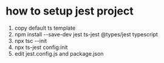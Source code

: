 # how to setup jest project
1. copy default ts template
2. npm install --save-dev jest ts-jest @types/jest typescript
3. npx tsc --init
4. npx ts-jest config:init
5. edit jest.config.js and package.json

